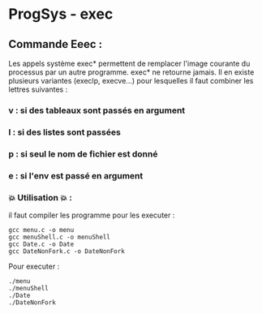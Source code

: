 # ProgSys - exec

## Commande Eeec :

Les appels système exec* permettent de remplacer l'image
courante du processus par un autre programme.
exec* ne retourne jamais. Il en existe plusieurs variantes
(execlp, execve...) pour lesquelles il faut combiner les lettres
suivantes :</br>
### v : si des tableaux sont passés en argument
### l : si des listes sont passées
### p : si seul le nom de fichier est donné
### e : si l'env est passé en argument


### :boom: Utilisation :boom: :

il faut compiler les programme pour les executer :</br>
```
gcc menu.c -o menu
gcc menuShell.c -o menuShell
gcc Date.c -o Date
gcc DateNonFork.c -o DateNonFork 
```

Pour executer :</br>

```
./menu
./menuShell
./Date
./DateNonFork
```
